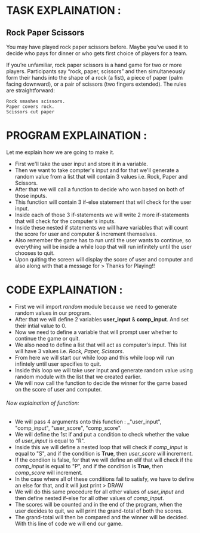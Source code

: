 # TASK EXPLAINATION : 

## **Rock Paper Scissors**

You may have played rock paper scissors before. Maybe you’ve used it to decide who pays for dinner or who gets first choice of players for a team.

If you’re unfamiliar, rock paper scissors is a hand game for two or more players. Participants say “rock, paper, scissors” and then simultaneously form their hands into the shape of a rock (a fist), a piece of paper (palm facing downward), or a pair of scissors (two fingers extended). The rules are straightforward:

    Rock smashes scissors.
    Paper covers rock.
    Scissors cut paper

# PROGRAM EXPLAINATION :

Let me explain how we are going to make it.

- First we'll take the user input and store it in a variable.
- Then we want to take compter's input and for that we'll generate a random value from a list that will contain 3 values i.e. Rock, Paper and Scissors.
- After that we will call a function to decide who won based on both of those inputs.
- This function will contain 3 if-else statement that will check for the user input.
- Inside each of those 3 if-statements we will write 2 more if-statements that will check for the computer's inputs.
- Inside these nested if statements we will have variables that will count the score for user and computer & increment themselves.
- Also remember the game has to run until the user wants to continue, so everything will be inside a while loop that will run infinitely until the user chooses to quit.
- Upon quiting the screen will display the score of user and computer and also along with that a message for > Thanks for Playing!!


# CODE EXPLAINATION :

- First we will import _random_ module because we need to generate random values in our program.
- After that we will define 2 variables **user_input** & **comp_input**. And set their intial value to 0.
- Now we need to define a variable that will prompt user whether to continue the game or quit.
- We also need to define a list that will act as computer's input. This list will have 3 values i.e. _Rock, Paper, Scissors_.
- From here we will start our while loop and this while loop will run infintely until user specifies to quit.
- Inside this loop we will take user input and generate random value using random module with the list that we created earlier.
- We will now call the function to decide the winner for the game based on the score of user and computer.

###### Now explaination of function:

- We will pass 4 arguments onto this function : _"user_input", "comp_input", "user_score", "comp_score".
- We will define the 1st if and put a condition to check whether the value of *user_input* is equal to "R".
- Inside this we will define a nested loop that will check if *comp_input* is equal to "S", and if the condition is **True**, then *user_score* will increment.
- If the condiion is false, for that we will define an elif that will check if the *comp_input* is equal to "P", and if the condition is **True**, then *comp_score* will increment.
- In the case where all of these conditions fail to satisfy, we have to define an else for that, and it will just print > DRAW
- We will do this same procedure for all other values of *user_input* and then define nested if-else for all other values of *comp_input*.
- The scores will be counted and in the end of the program, when the user decides to quit, we will print the grand-total of both the scores.
- The grand-total will then be compared and the winner will be decided. With this line of code we will end our game. 
